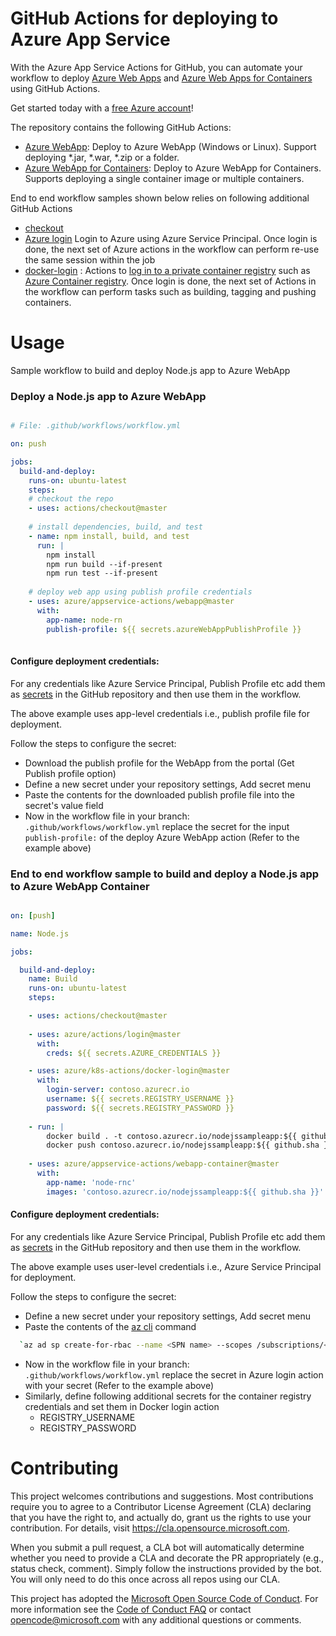 # GitHub Actions for deploying to Azure App Service

With the Azure App Service Actions for GitHub, you can automate your workflow to deploy [Azure Web Apps](https://azure.microsoft.com/en-us/services/app-service/web/) and [Azure Web Apps for Containers](https://azure.microsoft.com/en-us/services/app-service/containers/) using GitHub Actions.

Get started today with a [free Azure account](https://azure.com/free/open-source)!

The repository contains the following GitHub Actions:
* [Azure WebApp](https://github.com/Azure/appservice-actions/blob/master/webapp/action.yml): Deploy to Azure WebApp (Windows or Linux). Support deploying *.jar, *.war, *.zip or a folder.
* [Azure WebApp for Containers](https://github.com/Azure/appservice-actions/blob/master/webapp-container/action.yml): Deploy to Azure WebApp for Containers. Supports deploying a single container image or multiple containers.

End to end workflow samples shown below relies on following additional GitHub Actions

* [checkout](https://https://github.com/actions/checkout/blob/master/action.yml) 
* [Azure login](https://github.com/Azure/actions/blob/master/login/action.yml) Login to Azure using Azure Service Principal. Once login is done, the next set of Azure actions in the workflow can perform re-use the same session within the job
* [docker-login](https://github.com/Azure/container-actions/tree/master/docker-login) : Actions to [log in to a private container registry](https://docs.docker.com/engine/reference/commandline/login/) such as [Azure Container registry](https://azure.microsoft.com/en-us/services/container-registry/). Once login is done, the next set of Actions in the workflow can perform tasks such as building, tagging and pushing containers.


# Usage

Sample workflow to build and deploy Node.js app to Azure WebApp

### Deploy a Node.js app to Azure WebApp

```yaml

# File: .github/workflows/workflow.yml

on: push

jobs:
  build-and-deploy:
    runs-on: ubuntu-latest
    steps:
    # checkout the repo
    - uses: actions/checkout@master
    
    # install dependencies, build, and test
    - name: npm install, build, and test
      run: |
        npm install
        npm run build --if-present
        npm run test --if-present
        
    # deploy web app using publish profile credentials
    - uses: azure/appservice-actions/webapp@master
      with: 
        app-name: node-rn
        publish-profile: ${{ secrets.azureWebAppPublishProfile }}
        

```

#### Configure deployment credentials:

For any credentials like Azure Service Principal, Publish Profile etc add them as [secrets](https://developer.github.com/actions/managing-workflows/storing-secrets/) in the GitHub repository and then use them in the workflow.

The above example uses app-level credentials i.e., publish profile file for deployment. 

Follow the steps to configure the secret:
  * Download the publish profile for the WebApp from the portal (Get Publish profile option)
  * Define a new secret under your repository settings, Add secret menu
  * Paste the contents for the downloaded publish profile file into the secret's value field
  * Now in the workflow file in your branch: `.github/workflows/workflow.yml` replace the secret for the input `publish-profile:` of the deploy Azure WebApp action (Refer to the example above)
    

### End to end workflow sample to build and deploy a Node.js app to Azure WebApp Container

```yaml

on: [push]

name: Node.js

jobs:

  build-and-deploy:
    name: Build
    runs-on: ubuntu-latest
    steps:

    - uses: actions/checkout@master
    
    - uses: azure/actions/login@master
      with:
        creds: ${{ secrets.AZURE_CREDENTIALS }}

    - uses: azure/k8s-actions/docker-login@master
      with:
        login-server: contoso.azurecr.io
        username: ${{ secrets.REGISTRY_USERNAME }}
        password: ${{ secrets.REGISTRY_PASSWORD }}
    
    - run: |
        docker build . -t contoso.azurecr.io/nodejssampleapp:${{ github.sha }}
        docker push contoso.azurecr.io/nodejssampleapp:${{ github.sha }} 
      
    - uses: azure/appservice-actions/webapp-container@master
      with:
        app-name: 'node-rnc'
        images: 'contoso.azurecr.io/nodejssampleapp:${{ github.sha }}'


```

#### Configure deployment credentials:

For any credentials like Azure Service Principal, Publish Profile etc add them as [secrets](https://developer.github.com/actions/managing-workflows/storing-secrets/) in the GitHub repository and then use them in the workflow.

The above example uses user-level credentials i.e., Azure Service Principal for deployment. 

Follow the steps to configure the secret:
  * Define a new secret under your repository settings, Add secret menu
  * Paste the contents of the [az cli](https://docs.microsoft.com/en-us/cli/azure/?view=azure-cli-latest) command 
```bash  
  `az ad sp create-for-rbac --name <SPN name> --scopes /subscriptions/<subscription-id>/resourceGroups/<resource-group> --role contributor --sdk- auth` as value of secret variable, for example 'AZURE_CREDENTIALS'
```
  * Now in the workflow file in your branch: `.github/workflows/workflow.yml` replace the secret in Azure login action with your secret (Refer to the example above)
  * Similarly, define following additional secrets for the container registry credentials and set them in Docker login action
      * REGISTRY_USERNAME
      * REGISTRY_PASSWORD


# Contributing

This project welcomes contributions and suggestions.  Most contributions require you to agree to a
Contributor License Agreement (CLA) declaring that you have the right to, and actually do, grant us
the rights to use your contribution. For details, visit https://cla.opensource.microsoft.com.

When you submit a pull request, a CLA bot will automatically determine whether you need to provide
a CLA and decorate the PR appropriately (e.g., status check, comment). Simply follow the instructions
provided by the bot. You will only need to do this once across all repos using our CLA.

This project has adopted the [Microsoft Open Source Code of Conduct](https://opensource.microsoft.com/codeofconduct/).
For more information see the [Code of Conduct FAQ](https://opensource.microsoft.com/codeofconduct/faq/) or
contact [opencode@microsoft.com](mailto:opencode@microsoft.com) with any additional questions or comments.
